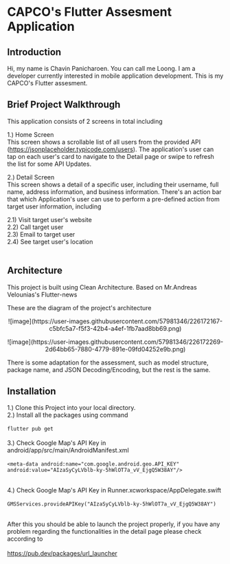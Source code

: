 # CAPCO's Flutter Assesment Application

## Introduction
Hi, my name is Chavin Panicharoen. You can call me Loong. I am a developer currently interested in mobile application development. This is my CAPCO's Flutter assesment.

## Brief Project Walkthrough
This application consists of 2 screens in total including<br />

1.) Home Screen<br/>
  This screen shows a scrollable list of all users from the provided API (https://jsonplaceholder.typicode.com/users). The application's user can tap on each user's card to navigate to the Detail page or swipe to refresh the list for some API Updates.
  
2.) Detail Screen<br/>
  This screen shows a detail of a specific user, including their username, full name, address information, and business information. There's an action bar that which Application's user can use to perform a pre-defined action from target user information, including
  
   2.1) Visit target user's website<br />
   2.2) Call target user<br />
   2.3) Email to target user<br />
   2.4) See target user's location<br /><br />
  
## Architecture
This project is built using Clean Architecture. Based on Mr.Andreas Velounias's Flutter-news<br />

These are the diagram of the project's architecture<br />
<p align="center">![image](https://user-images.githubusercontent.com/57981346/226172167-c5bfc5a7-f5f3-42b4-a4ef-1fb7aad8bb69.png)<br /></p>
<p align="center">![image](https://user-images.githubusercontent.com/57981346/226172269-2d64bb65-7880-4779-891e-09fd04252e9b.png)</p>

There is some adaptation for the assessment, such as model structure, package name, and JSON Decoding/Encoding, but the rest is the same.

## Installation

1.) Clone this Project into your local directory.<br />
2.) Install all the packages using command <br /><br />
```flutter pub get```<br /><br />
3.) Check Google Map's API Key in android/app/src/main/AndroidManifest.xml<br /><br />
 ```<meta-data android:name="com.google.android.geo.API_KEY" android:value="AIzaSyCyLVblb-ky-5hWlOT7a_vV_EjgQ5W38AY"/>```<br /><br />
 
 4.) Check Google Map's API Key in Runner.xcworkspace/AppDelegate.swift <br /><br />
 ```GMSServices.provideAPIKey("AIzaSyCyLVblb-ky-5hWlOT7a_vV_EjgQ5W38AY")```<br /><br />
 
 After this you should be able to launch the project properly, if you have any problem regarding the functionalities in the detail page please check according to <br /><br />https://pub.dev/packages/url_launcher<br /><br />

